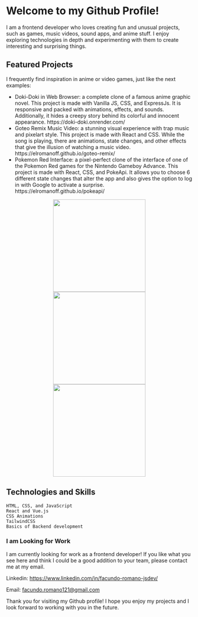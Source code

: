 <h1>Welcome to my Github Profile!</h1>

I am a frontend developer who loves creating fun and unusual projects, such as games, music videos, sound apps, and anime stuff. I enjoy exploring technologies in depth and experimenting with them to create interesting and surprising things.
<h2>Featured Projects</h2>

I frequently find inspiration in anime or video games, just like the next examples:

<ul>
   <li>Doki-Doki in Web Browser: a complete clone of a famous anime graphic novel. This project is made with Vanilla JS, CSS, and ExpressJs. It is responsive and packed with animations, effects, and sounds. Additionally, it hides a creepy story behind its colorful and innocent appearance. https://doki-doki.onrender.com/</li>
    
   <li>Goteo Remix Music Video: a stunning visual experience with trap music and pixelart style. This project is made with React and CSS. While the song is playing, there are animations, state changes, and other effects that give the illusion of watching a music video. https://elromanoff.github.io/goteo-remix/</li>

   <li>Pokemon Red Interface: a pixel-perfect clone of the interface of one of the Pokemon Red games for the Nintendo Gameboy Advance. This project is made with React, CSS, and PokeApi. It allows you to choose 6 different state changes that alter the app and also gives the option to log in with Google to activate a surprise. https://elromanoff.github.io/pokeapi/</li>
</ul>

<div style="display:flex; flex-direction:column; align-items:center">
   <img style="height: 250px" src="https://c.wallhere.com/photos/2c/75/Doki_Doki_Literature_Club_DDLC_visual_novel_Sayori_Doki_Doki_Literature_Club_anime_girls_pink_eyes_Monika_Doki_Doki_Literature_Club_Yuri_Doki_Doki_Literature_Club-1822983.jpg!d"></img>
   <img style="height: 250px" src="https://i.ytimg.com/vi/3haLtS0vZ6I/hqdefault.jpg"></img>
   <img style="height: 250px" src="https://static.wikia.nocookie.net/ddlc/images/0/06/DokiDokiStart.jpg/revision/latest/scale-to-width-down/670?cb=20180519193544&path-prefix=es"></img>
</div>

<h2>Technologies and Skills</h2>

    HTML, CSS, and JavaScript
    React and Vue.js
    CSS Animations
    TailwindCSS
    Basics of Backend development

<h3>I am Looking for Work</h3>

I am currently looking for work as a frontend developer! If you like what you see here and think I could be a good addition to your team, please contact me at my email.

Linkedin: https://www.linkedin.com/in/facundo-romano-jsdev/ 

Email: facundo.romano121@gmail.com

Thank you for visiting my Github profile! I hope you enjoy my projects and I look forward to working with you in the future.

